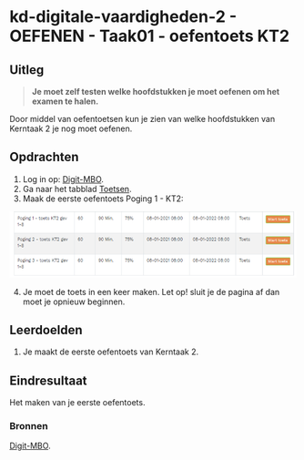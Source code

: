 # kd-digitale-vaardigheden-2 - OEFENEN - Taak01 - oefentoets KT2

## Uitleg
> **Je moet zelf testen welke hoofdstukken je moet oefenen om het examen te halen.** 

Door middel van oefentoetsen kun je zien van welke hoofdstukken van Kerntaak 2 je nog moet oefenen. 

## Opdrachten
1. Log in op: [Digit-MBO](https://entree.instruct.nl/?elo=digit-mbo).
1. Ga naar het tabblad [Toetsen](https://digit-mbo.nl/student/tests/). 
2. Maak de eerste oefentoets Poging 1 - KT2: 

![kies de eerste oefentoets voor KT2](./images/oefentoets1.PNG)

4. Je moet de toets in een keer maken. Let op! sluit je de pagina af dan moet je opnieuw beginnen.


## Leerdoelden
1. Je maakt de eerste oefentoets van Kerntaak 2.

## Eindresultaat
Het maken van je eerste oefentoets.

### Bronnen
[Digit-MBO](https://entree.instruct.nl/?elo=digit-mbo).